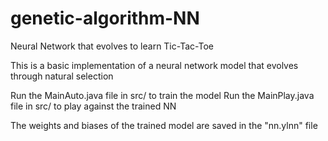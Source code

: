 # genetic-algorithm-NN
Neural Network that evolves to learn Tic-Tac-Toe

This is a basic implementation of a neural network model
that evolves through natural selection

Run the MainAuto.java file in src/ to train the model
Run the MainPlay.java file in src/ to play against the trained NN

The weights and biases of the trained model are saved in the "nn.ylnn" file

